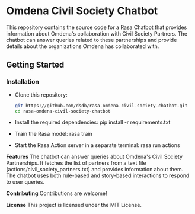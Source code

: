 # Omdena Civil Society Chatbot

This repository contains the source code for a Rasa Chatbot that provides information about Omdena's collaboration with Civil Society Partners. The chatbot can answer queries related to these partnerships and provide details about the organizations Omdena has collaborated with.

## Getting Started

### Installation

- Clone this repository:

   ```bash
   git https://github.com/dsdb/rasa-omdena-civil-society-chatbot.git
   cd rasa-omdena-civil-society-chatbot

- Install the required dependencies:
  pip install -r requirements.txt

- Train the Rasa model:
  rasa train

- Start the Rasa Action server in a separate terminal:
  rasa run actions


**Features**
The chatbot can answer queries about Omdena's Civil Society Partnerships.
It fetches the list of partners from a text file (actions/civil_society_partners.txt) and provides information about them.
The chatbot uses both rule-based and story-based interactions to respond to user queries.

**Contributing**
Contributions are welcome! 

**License**
This project is licensed under the MIT License.
